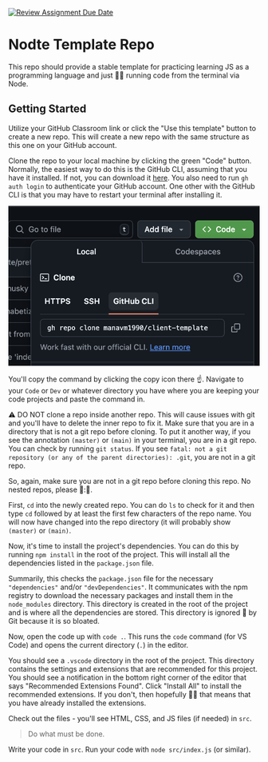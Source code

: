 [![Review Assignment Due Date](https://classroom.github.com/assets/deadline-readme-button-22041afd0340ce965d47ae6ef1cefeee28c7c493a6346c4f15d667ab976d596c.svg)](https://classroom.github.com/a/a7LcvuoE)
# Nodte Template Repo

This repo should provide a stable template for practicing learning JS as a programming language and just 🏃‍♂️ running code from the terminal via Node.

## Getting Started

Utilize your GitHub Classroom link or click the "Use this template" button to create a new repo. This will create a new repo with the same structure as this one on your GitHub account.

Clone the repo to your local machine by clicking the green "Code" button. Normally, the easiest way to do this is the GitHub CLI, assuming that you have it installed. If not, you can download it [here](https://cli.github.com/). You also need to run `gh auth login` to authenticate your GitHub account. One other with the GitHub CLI is that you may have to restart your terminal after installing it.

![Clone the repo with GitHub CLI](./clone.png)

You'll copy the command by clicking the copy icon there ☝️. Navigate to your `Code` or `Dev` or whatever directory you have where you are keeping your code projects and paste the command in.

⚠️ DO NOT clone a repo inside another repo. This will cause issues with git and you'll have to delete the inner repo to fix it. Make sure that you are in a directory that is not a git repo before cloning. To put it another way, if you see the annotation `(master)` or `(main)` in your terminal, you are in a git repo. You can check by running `git status`. If you see `fatal: not a git repository (or any of the parent directories): .git`, you are not in a git repo.

So, again, make sure you are not in a git repo before cloning this repo. No nested repos, please 🙏:🏾.

First, `cd` into the newly created repo. You can do `ls` to check for it and then type `cd` followed by at least the first few characters of the repo name. You will now have changed into the repo directory (it will probably show `(master)` or `(main)`.

Now, it's time to install the project's dependencies. You can do this by running `npm install` in the root of the project. This will install all the dependencies listed in the `package.json` file.

Summarily, this checks the `package.json` file for the necessary `"dependencies"` and/or `"devDependencies"`. It communicates with the npm registry to download the necessary packages and install them in the `node_modules` directory. This directory is created in the root of the project and is where all the dependencies are stored. This directory is ignored 🙈 by Git because it is so bloated.

Now, open the code up with `code .`. This runs the `code` command (for VS Code) and opens the current directory (`.`) in the editor.

You should see a `.vscode` directory in the root of the project. This directory contains the settings and extensions that are recommended for this project. You should see a notification in the bottom right corner of the editor that says "Recommended Extensions Found". Click "Install All" to install the recommended extensions.
If you don't, then hopefully 🤞🏾 that means that you have already installed the extensions.

Check out the files - you'll see HTML, CSS, and JS files (if needed) in `src`.

> Do what must be done.

Write your code in `src`. Run your code with `node src/index.js` (or similar).
